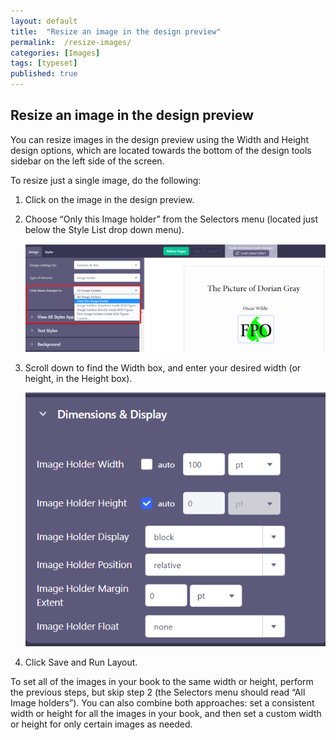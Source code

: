```yaml
---
layout: default
title:  "Resize an image in the design preview"
permalink:  /resize-images/
categories: [Images]
tags: [typeset]
published: true
---
```


<section data-type="chapter" class="hsecchapter" data-hederis-type="hsecchapter" id="resize-images" data-pi-attrs="id: resize-images; data-tags: typeset;" role="doc-chapter" data-tags="typeset" data-author-name=" " data-book-title=" " title="Resize an image in the design preview"><h1 data-hederis-type="hblkchaptitle" class="hblkchaptitle" id="pFn0J6mK6">Resize an image in the design preview</h1><p class="hblkp" data-hederis-type="hblkp" id="pBdBsslKy">You can resize images in the design preview using the Width and Height design options, which are located towards the bottom of the design tools sidebar on the left side of the screen. </p><p class="hblkp" data-hederis-type="hblkp" id="pb9aLpK0u">To resize just a single image, do the following:</p><ol class="hwprnumlist" data-hederis-type="hwprnumlist" id="pkUUDvckQ"><li class="hblkoli" data-hederis-type="hblkoli" id="linKjYdPBh"><p class="hblkoli" data-hederis-type="hblklip" id="pGpU5Jz35">Click on the image in the design preview.</p></li><li class="hblkoli" data-hederis-type="hblkoli" id="liKU3wCCT4"><p class="hblkoli" data-hederis-type="hblklip" id="pkZkW7J70">Choose &#8220;Only this Image holder&#8221; from the Selectors menu (located just below the Style List drop down menu).</p><img data-hederis-type="hblkimg" class="hblkimg" id="pgr98KPRn" src="/images/resize_img_1.png" data-img-src="resize_img_1.png"/></li><li class="hblkoli" data-hederis-type="hblkoli" id="ligLfINuNC"><p class="hblkoli" data-hederis-type="hblklip" id="pj1qMoYmg">Scroll down to find the Width box, and enter your desired width (or height, in the Height box).</p><img data-hederis-type="hblkimg" class="hblkimg" id="pnfmcNiIP" src="/images/resize_img_2.png" data-img-src="resize_img_2.png"/></li><li class="hblkoli" data-hederis-type="hblkoli" id="li272Vnkic"><p class="hblkoli" data-hederis-type="hblklip" id="psBZaK3HC">Click Save and Run Layout.</p></li></ol><p class="hblkp" data-hederis-type="hblkp" id="p5WGuLd0p">To set all of the images in your book to the same width or height, perform the previous steps, but skip step 2 (the Selectors menu should read &#8220;All Image holders&#8221;). You can also combine both approaches: set a consistent width or height for all the images in your book, and then set a custom width or height for only certain images as needed.</p></section>